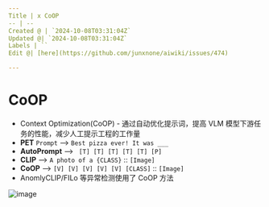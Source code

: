 ```yaml
---
Title | x CoOP
-- | --
Created @ | `2024-10-08T03:31:04Z`
Updated @| `2024-10-08T03:31:04Z`
Labels | ``
Edit @| [here](https://github.com/junxnone/aiwiki/issues/474)

---
```

# CoOP

- Context Optimization(CoOP) - 通过自动优化提示词，提高 VLM 模型下游任务的性能，减少人工提示工程的工作量
- **PET** `Prompt` --> `Best pizza ever! It was ___`
- **AutoPrompt** --> ` [T] [T] [T] [T] [T] [P]`
- **CLIP** --> `A photo of a {CLASS}` :: `[Image]`
- **CoOP** --> `[V] [V] [V] [V] [V] [CLASS]` :: `[Image]`
- AnomlyCLIP/FILo 等异常检测使用了 CoOP 方法


![image](https://github.com/user-attachments/assets/8219733e-21f0-4d07-8f83-e4dba6f111b5)

